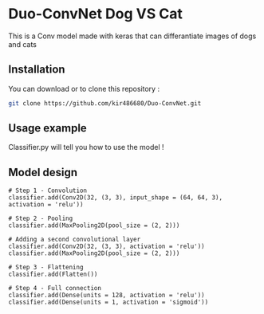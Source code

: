 # Duo-ConvNet Dog VS Cat

This is a Conv model made with keras that can differantiate images of dogs and cats


## Installation

You can download or to clone this repository :

```sh
git clone https://github.com/kir486680/Duo-ConvNet.git
```

## Usage example

Classifier.py will tell you how to use the model !

## Model design

```
# Step 1 - Convolution
classifier.add(Conv2D(32, (3, 3), input_shape = (64, 64, 3), activation = 'relu'))

# Step 2 - Pooling
classifier.add(MaxPooling2D(pool_size = (2, 2)))

# Adding a second convolutional layer
classifier.add(Conv2D(32, (3, 3), activation = 'relu'))
classifier.add(MaxPooling2D(pool_size = (2, 2)))

# Step 3 - Flattening
classifier.add(Flatten())

# Step 4 - Full connection
classifier.add(Dense(units = 128, activation = 'relu'))
classifier.add(Dense(units = 1, activation = 'sigmoid'))
```


